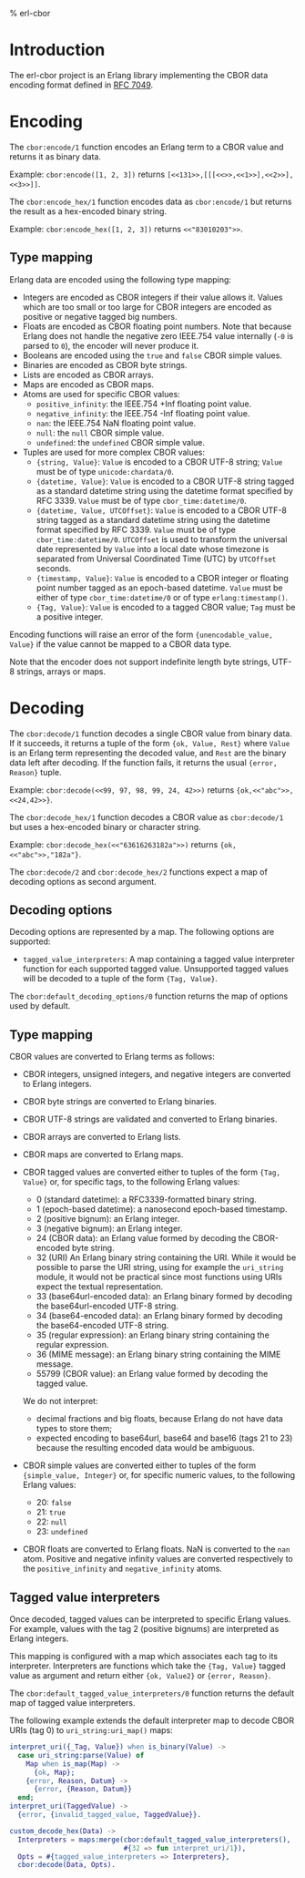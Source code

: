 % erl-cbor

# Introduction
The erl-cbor project is an Erlang library implementing the CBOR data encoding
format defined in [RFC 7049](https://tools.ietf.org/html/rfc7049).

# Encoding
The `cbor:encode/1` function encodes an Erlang term to a CBOR value and
returns it as binary data.

Example: `cbor:encode([1, 2, 3])` returns `[<<131>>,[[[<<>>,<<1>>],<<2>>],<<3>>]]`.

The `cbor:encode_hex/1` function encodes data as `cbor:encode/1` but returns
the result as a hex-encoded binary string.

Example: `cbor:encode_hex([1, 2, 3])` returns `<<"83010203">>`.

## Type mapping
Erlang data are encoded using the following type mapping:

- Integers are encoded as CBOR integers if their value allows it. Values which
  are too small or too large for CBOR integers are encoded as positive or
  negative tagged big numbers.
- Floats are encoded as CBOR floating point numbers. Note that because Erlang
  does not handle the negative zero IEEE.754 value internally (`-0` is parsed
  to `0`), the encoder will never produce it.
- Booleans are encoded using the `true` and `false` CBOR simple values.
- Binaries are encoded as CBOR byte strings.
- Lists are encoded as CBOR arrays.
- Maps are encoded as CBOR maps.
- Atoms are used for specific CBOR values:
  - `positive_infinity`: the IEEE.754 +Inf floating point value.
  - `negative_infinity`: the IEEE.754 -Inf floating point value.
  - `nan`: the IEEE.754 NaN floating point value.
  - `null`: the `null` CBOR simple value.
  - `undefined`: the `undefined` CBOR simple value.
- Tuples are used for more complex CBOR values:
  - `{string, Value}`: `Value` is encoded to a CBOR UTF-8 string; `Value` must
    be of type `unicode:chardata/0`.
  - `{datetime, Value}`: `Value` is encoded to a CBOR UTF-8 string tagged as a
    standard datetime string using the datetime format specified by
    RFC 3339. `Value` must be of type `cbor_time:datetime/0`.
  - `{datetime, Value, UTCOffset}`: `Value` is encoded to a CBOR UTF-8 string
    tagged as a standard datetime string using the datetime format specified
    by RFC 3339. `Value` must be of type `cbor_time:datetime/0`. `UTCOffset`
    is used to transform the universal date represented by `Value` into a
    local date whose timezone is separated from Universal Coordinated Time
    (UTC) by `UTCOffset` seconds.
  - `{timestamp, Value}`: `Value` is encoded to a CBOR integer or floating
    point number tagged as an epoch-based datetime. `Value` must be either of
    type `cbor_time:datetime/0` or of type `erlang:timestamp()`.
  - `{Tag, Value}`: `Value` is encoded to a tagged CBOR value; `Tag` must be a
    positive integer.

Encoding functions will raise an error of the form `{unencodable_value,
Value}` if the value cannot be mapped to a CBOR data type.

Note that the encoder does not support indefinite length byte strings, UTF-8
strings, arrays or maps.

# Decoding
The `cbor:decode/1` function decodes a single CBOR value from binary data. If
it succeeds, it returns a tuple of the form `{ok, Value, Rest}` where `Value`
is an Erlang term representing the decoded value, and `Rest` are the binary
data left after decoding. If the function fails, it returns the usual `{error,
Reason}` tuple.

Example: `cbor:decode(<<99, 97, 98, 99, 24, 42>>)` returns
`{ok,<<"abc">>,<<24,42>>}`.

The `cbor:decode_hex/1` function decodes a CBOR value as `cbor:decode/1` but
uses a hex-encoded binary or character string.

Example: `cbor:decode_hex(<<"63616263182a">>)` returns
`{ok,<<"abc">>,"182a"}`.

The `cbor:decode/2` and `cbor:decode_hex/2` functions expect a map of decoding
options as second argument.

## Decoding options
Decoding options are represented by a map. The following options are
supported:

- `tagged_value_interpreters`: A map containing a tagged value interpreter
  function for each supported tagged value. Unsupported tagged values will be
  decoded to a tuple of the form `{Tag, Value}`.

The `cbor:default_decoding_options/0` function returns the map of options used
by default.

## Type mapping
CBOR values are converted to Erlang terms as follows:

- CBOR integers, unsigned integers, and negative integers are converted to
  Erlang integers.
- CBOR byte strings are converted to Erlang binaries.
- CBOR UTF-8 strings are validated and converted to Erlang binaries.
- CBOR arrays are converted to Erlang lists.
- CBOR maps are converted to Erlang maps.
- CBOR tagged values are converted either to tuples of the form `{Tag, Value}`
  or, for specific tags, to the following Erlang values:

  - 0 (standard datetime): a RFC3339-formatted binary string.
  - 1 (epoch-based datetime): a nanosecond epoch-based timestamp.
  - 2 (positive bignum): an Erlang integer.
  - 3 (negative bignum): an Erlang integer.
  - 24 (CBOR data): an Erlang value formed by decoding the CBOR-encoded byte
    string.
  - 32 (URI) An Erlang binary string containing the URI. While it would be
    possible to parse the URI string, using for example the `uri_string`
    module, it would not be practical since most functions using URIs expect
    the textual representation.
  - 33 (base64url-encoded data): an Erlang binary formed by decoding the
    base64url-encoded UTF-8 string.
  - 34 (base64-encoded data): an Erlang binary formed by decoding the
     base64-encoded UTF-8 string.
  - 35 (regular expression): an Erlang binary string containing the regular
    expression.
  - 36 (MIME message): an Erlang binary string containing the MIME message.
  - 55799 (CBOR value): an Erlang value formed by decoding the tagged value.

  We do not interpret:
  - decimal fractions and big floats, because Erlang do not have data types to
    store them;
  - expected encoding to base64url, base64 and base16 (tags 21 to 23) because
    the resulting encoded data would be ambiguous.
- CBOR simple values are converted either to tuples of the form
  `{simple_value, Integer}` or, for specific numeric values, to the following
  Erlang values:
  - 20: `false`
  - 21: `true`
  - 22: `null`
  - 23: `undefined`
- CBOR floats are converted to Erlang floats. NaN is converted to the `nan`
  atom. Positive and negative infinity values are converted respectively to
  the `positive_infinity` and `negative_infinity` atoms.

## Tagged value interpreters
Once decoded, tagged values can be interpreted to specific Erlang values. For
example, values with the tag 2 (positive bignums) are interpreted as Erlang
integers.

This mapping is configured with a map which associates each tag to its
interpreter. Interpreters are functions which take the `{Tag, Value}` tagged
value as argument and return either `{ok, Value2}` or `{error, Reason}`.

The `cbor:default_tagged_value_interpreters/0` function returns the default map
of tagged value interpreters.

The following example extends the default interpreter map to decode CBOR
URIs (tag 0) to `uri_string:uri_map()` maps:

```erlang
interpret_uri({_Tag, Value}) when is_binary(Value) ->
  case uri_string:parse(Value) of
    Map when is_map(Map) ->
      {ok, Map};
    {error, Reason, Datum} ->
      {error, {Reason, Datum}}
  end;
interpret_uri(TaggedValue) ->
  {error, {invalid_tagged_value, TaggedValue}}.

custom_decode_hex(Data) ->
  Interpreters = maps:merge(cbor:default_tagged_value_interpreters(),
                            #{32 => fun interpret_uri/1}),
  Opts = #{tagged_value_interpreters => Interpreters},
  cbor:decode(Data, Opts).
```
